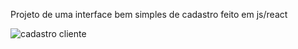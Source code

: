 Projeto de uma interface bem simples de cadastro feito em js/react


![cadastro cliente](https://github.com/Gilberto-cpu/react/assets/120422544/d3b73dc6-a8d5-4e12-b1fb-05e0c7dbaee6)
